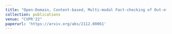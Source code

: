 ```yaml
---
title: "Open-Domain, Content-based, Multi-modal Fact-checking of Out-of-Context Images via Online Resources"
collection: publications
venue: "CVPR'22"
paperurl: 'https://arxiv.org/abs/2112.00061'
---
```

